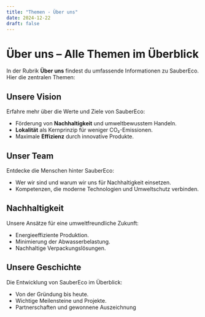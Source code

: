 ```yaml
---
title: "Themen - Über uns"
date: 2024-12-22
draft: false
---
```


# Über uns – Alle Themen im Überblick

In der Rubrik **Über uns** findest du umfassende Informationen zu SauberEco. Hier die zentralen Themen:

## Unsere Vision
Erfahre mehr über die Werte und Ziele von SauberEco:
- Förderung von **Nachhaltigkeit** und umweltbewusstem Handeln.
- **Lokalität** als Kernprinzip für weniger CO₂-Emissionen.
- Maximale **Effizienz** durch innovative Produkte.

## Unser Team
Entdecke die Menschen hinter SauberEco:
- Wer wir sind und warum wir uns für Nachhaltigkeit einsetzen.
- Kompetenzen, die moderne Technologien und Umweltschutz verbinden.

## Nachhaltigkeit
Unsere Ansätze für eine umweltfreundliche Zukunft:
- Energieeffiziente Produktion.
- Minimierung der Abwasserbelastung.
- Nachhaltige Verpackungslösungen.

## Unsere Geschichte
Die Entwicklung von SauberEco im Überblick:
- Von der Gründung bis heute.
- Wichtige Meilensteine und Projekte.
- Partnerschaften und gewonnene Auszeichnung
